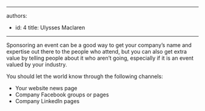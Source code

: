 

---
authors:
  - id: 4
    title: Ulysses Maclaren
---




<span class='intro'> <p>Sponsoring an event can be a good way to get your company’s name and expertise out there to the people who attend, but you can also get extra value by telling people about it who aren’t going, especially if it is an event valued by your industry.</p> </span>

<p>​You should let the world know through the following channels&#58;</p><ul><li>Your website news page​​</li><li>Company Facebook groups or pages</li><li>Company LinkedIn pages</li></ul>


